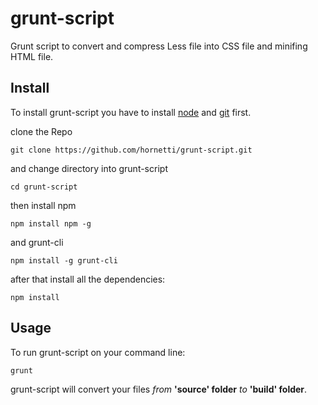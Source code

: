 # grunt-script
Grunt script to convert and compress Less file into CSS file and minifing HTML file.

## Install

To install grunt-script you have to install [node](https://nodejs.org/it/) and [git](https://git-scm.com/) first.

clone the Repo

`git clone https://github.com/hornetti/grunt-script.git`

and change directory into grunt-script

`cd grunt-script`

then install npm 

`npm install npm -g`

and grunt-cli

`npm install -g grunt-cli`

after that install all the dependencies:

`npm install`

## Usage

To run grunt-script on your command line:

`grunt`

grunt-script will convert your files *from* **'source' folder** *to* **'build' folder**.

<!--

## Credits

TODO: Write credits

## License

TODO: Write license
-->